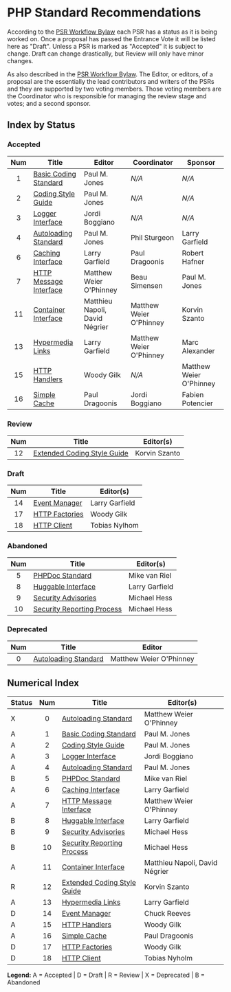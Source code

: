 # PHP Standard Recommendations

According to the [PSR Workflow Bylaw][workflow] each PSR has a status as it is being worked on. Once a proposal has passed the Entrance Vote it will be listed here as "Draft". Unless a PSR is marked as "Accepted" it is subject to change. Draft can change drastically, but Review will only have minor changes.

As also described in the [PSR Workflow Bylaw][workflow]. The Editor, or editors, of a proposal are the essentially the lead contributors and writers of the PSRs and they are supported by two voting members. Those voting members are the Coordinator who is responsible for managing the review stage and votes; and a second sponsor.

## Index by Status

### Accepted

| Num | Title                          | Editor                         |  Coordinator            | Sponsor          |
|:---:|--------------------------------|--------------------------------|-------------------------|------------------|
| 1   | [Basic Coding Standard][psr1]  | Paul M. Jones                  | _N/A_                   | _N/A_            |
| 2   | [Coding Style Guide][psr2]     | Paul M. Jones                  | _N/A_                   | _N/A_            |
| 3   | [Logger Interface][psr3]       | Jordi Boggiano                 | _N/A_                   | _N/A_            |
| 4   | [Autoloading Standard][psr4]   | Paul M. Jones                  | Phil Sturgeon           | Larry Garfield   |
| 6   | [Caching Interface][psr6]      | Larry Garfield                 | Paul Dragoonis          | Robert Hafner    |
| 7   | [HTTP Message Interface][psr7] | Matthew Weier O'Phinney        | Beau Simensen           | Paul M. Jones    |
| 11  | [Container Interface][psr11]   | Matthieu Napoli, David Négrier | Matthew Weier O'Phinney | Korvin Szanto    |
| 13  | [Hypermedia Links][psr13]      | Larry Garfield                 | Matthew Weier O'Phinney | Marc Alexander   |
| 15  | [HTTP Handlers][psr15]         | Woody Gilk                     | _N/A_                   | Matthew Weier O'Phinney |
| 16  | [Simple Cache][psr16]          | Paul Dragoonis                 | Jordi Boggiano          | Fabien Potencier |

### Review

| Num | Title                                | Editor(s)                      |
|:---:|--------------------------------------|--------------------------------|
| 12  | [Extended Coding Style Guide][psr12] | Korvin Szanto                  |

### Draft

| Num | Title                                | Editor(s)                      |
|:---:|--------------------------------------|--------------------------------|
| 14  | [Event Manager][psr14]               | Larry Garfield                 |
| 17  | [HTTP Factories][psr17]              | Woody Gilk                     |
| 18  | [HTTP Client][psr18]                 | Tobias Nylhom                  |

### Abandoned

| Num | Title                                | Editor(s)                      |
|:---:|--------------------------------------|--------------------------------|
| 5   | [PHPDoc Standard][psr5]              | Mike van Riel                  |
| 8   | [Huggable Interface][psr8]           | Larry Garfield                 |
| 9   | [Security Advisories][psr9]          | Michael Hess                   |
| 10  | [Security Reporting Process][psr10]  | Michael Hess                   |

### Deprecated

| Num | Title                          | Editor                  |
|:---:|--------------------------------|-------------------------|
| 0   | [Autoloading Standard][psr0]   | Matthew Weier O'Phinney |

## Numerical Index

| Status | Num | Title                                | Editor(s)                      |
|--------|:---:|--------------------------------------|--------------------------------|
| X      | 0   | [Autoloading Standard][psr0]         | Matthew Weier O'Phinney        |
| A      | 1   | [Basic Coding Standard][psr1]        | Paul M. Jones                  |
| A      | 2   | [Coding Style Guide][psr2]           | Paul M. Jones                  |
| A      | 3   | [Logger Interface][psr3]             | Jordi Boggiano                 |
| A      | 4   | [Autoloading Standard][psr4]         | Paul M. Jones                  |
| B      | 5   | [PHPDoc Standard][psr5]              | Mike van Riel                  |
| A      | 6   | [Caching Interface][psr6]            | Larry Garfield                 |
| A      | 7   | [HTTP Message Interface][psr7]       | Matthew Weier O'Phinney        |
| B      | 8   | [Huggable Interface][psr8]           | Larry Garfield                 |
| B      | 9   | [Security Advisories][psr9]          | Michael Hess                   |
| B      | 10  | [Security Reporting Process][psr10]  | Michael Hess                   |
| A      | 11  | [Container Interface][psr11]         | Matthieu Napoli, David Négrier |
| R      | 12  | [Extended Coding Style Guide][psr12] | Korvin Szanto                  |
| A      | 13  | [Hypermedia Links][psr13]            | Larry Garfield                 |
| D      | 14  | [Event Manager][psr14]               | Chuck Reeves                   |
| A      | 15  | [HTTP Handlers][psr15]               | Woody Gilk                     |
| A      | 16  | [Simple Cache][psr16]                | Paul Dragoonis                 |
| D      | 17  | [HTTP Factories][psr17]              | Woody Gilk                     |
| D      | 18  | [HTTP Client][psr18]                 | Tobias Nyholm                  |

**Legend:** A = Accepted | D = Draft | R = Review | X = Deprecated | B = Abandoned

[workflow]: https://github.com/php-fig/fig-standards/blob/master/bylaws/002-psr-workflow.md
[psr0]: https://github.com/php-fig/fig-standards/blob/master/accepted/PSR-0.md
[psr1]: https://github.com/php-fig/fig-standards/blob/master/accepted/PSR-1-basic-coding-standard.md
[psr2]: https://github.com/php-fig/fig-standards/blob/master/accepted/PSR-2-coding-style-guide.md
[psr3]: https://github.com/php-fig/fig-standards/blob/master/accepted/PSR-3-logger-interface.md
[psr4]: https://github.com/php-fig/fig-standards/blob/master/accepted/PSR-4-autoloader-meta.md
[psr5]: https://github.com/phpDocumentor/fig-standards/tree/master/proposed/phpdoc.md
[psr6]: https://github.com/php-fig/fig-standards/blob/master/accepted/PSR-6-cache.md
[psr7]: https://github.com/php-fig/fig-standards/blob/master/accepted/PSR-7-http-message.md
[psr8]: https://github.com/php-fig/fig-standards/blob/master/proposed/psr-8-hug/
[psr9]: https://github.com/php-fig/fig-standards/blob/master/proposed/security-disclosure-publication.md
[psr10]: https://github.com/php-fig/fig-standards/blob/master/proposed/security-reporting-process.md
[psr11]: https://github.com/php-fig/fig-standards/blob/master/accepted/PSR-11-container.md
[psr12]: https://github.com/php-fig/fig-standards/blob/master/proposed/extended-coding-style-guide.md
[psr13]: https://github.com/php-fig/fig-standards/blob/master/accepted/PSR-13-links.md
[psr14]: https://github.com/php-fig/fig-standards/blob/master/proposed/event-manager.md
[psr15]: https://github.com/php-fig/fig-standards/blob/master/accepted/PSR-15-request-handlers.md
[psr16]: https://github.com/php-fig/fig-standards/blob/master/accepted/PSR-16-simple-cache.md
[psr17]: https://github.com/php-fig/fig-standards/tree/master/proposed/http-factory/
[psr18]: https://github.com/php-fig/fig-standards/tree/master/proposed/http-client/
